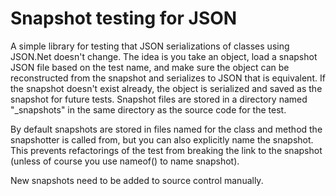 # Snapshot testing for JSON

A simple library for testing that JSON serializations of classes using JSON.Net doesn't change. The idea
is you take an object, load a snapshot JSON file based on the test name, and make sure the object can be
reconstructed from the snapshot and serializes to JSON that is equivalent. If the snapshot doesn't exist
already, the object is serialized and saved as the snapshot for future tests. Snapshot files are stored
in a directory named "_snapshots" in the same directory as the source code for the test.

By default snapshots are stored in files named for the class and method the snapshotter is called from,
but you can also explicitly name the snapshot. This prevents refactorings of the test from breaking the
link to the snapshot (unless of course you use nameof() to name snapshot).

New snapshots need to be added to source control manually.
